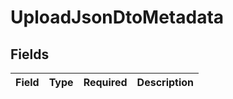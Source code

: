 # UploadJsonDtoMetadata


## Fields

| Field       | Type        | Required    | Description |
| ----------- | ----------- | ----------- | ----------- |